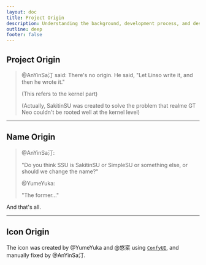 ```yaml
---
layout: doc
title: Project Origin
description: Understanding the background, development process, and design philosophy of the SakitinSU project
outline: deep
footer: false
---
```

## Project Origin

> @AnYinSa汀 said: There's no origin. He said, "Let Linso write it, and then he wrote it."
>
> (This refers to the kernel part)
>
> (Actually, SakitinSU was created to solve the problem that realme GT Neo couldn't be rooted well at the kernel level)

---

## Name Origin

> @AnYinSa汀:
>
> "Do you think SSU is SakitinSU or SimpleSU or something else, or should we change the name?"
>
> @YumeYuka:
>
> "The former…"

And that's all.

---

## Icon Origin

The icon was created by @YumeYuka and @悠栾 using [`ConfyUI`](https://github.com/comfyanonymous/ComfyUI), and manually fixed by @AnYinSa汀.
